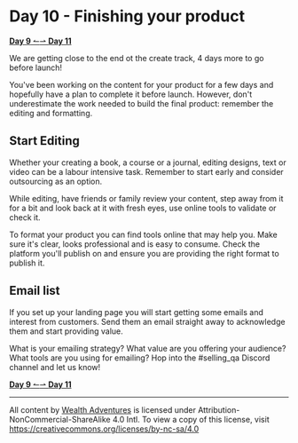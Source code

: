 # Day 10 - Finishing your product

[**Day 9** ↼](21Q1_Day9.md)[⇀ **Day 11**](21Q1_Day11.md)

We are getting close to the end ot the create track, 4 days more to go before launch!

You've been working on the content for your product for a few days and hopefully have a plan to complete it before launch. However, don't underestimate the work needed to build the final product: remember the editing and formatting.

## Start Editing

Whether your creating a book, a course or a journal, editing designs, text or video can be a labour intensive task. Remember to start early and consider outsourcing as an option.

While editing, have friends or family review your content, step away from it for a bit and look back at it with fresh eyes, use online tools to validate or check it.

To format your product you can find tools online that may help you. Make sure it's clear, looks professional and is easy to consume. Check the platform you'll publish on and ensure you are providing the right format to publish it.

## Email list

If you set up your landing page you will start getting some emails and interest from customers. Send them an email straight away to acknowledge them and start providing value.

What is your emailing strategy? What value are you offering your audience? What tools are you using for emailing? Hop into the #selling_qa Discord channel and let us know!

[**Day 9** ↼](21Q1_Day9.md)[⇀ **Day 11**](21Q1_Day11.md)

---

All content by [Wealth Adventures](https://wealthadventures.org) is licensed under Attribution-NonCommercial-ShareAlike 4.0 Intl. To view a copy of this license, visit <https://creativecommons.org/licenses/by-nc-sa/4.0>
